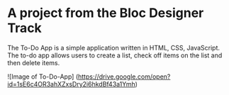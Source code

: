 # A project from the Bloc Designer Track

The To-Do App is a simple application written in HTML, CSS, JavaScript. The to-do app allows users to create a list, check off items on the list and then delete items.

![Image of To-Do-App]
(https://drive.google.com/open?id=1sE6c4OR3ahXZxsDry2i6hkdBf43a1Ymh)
